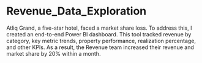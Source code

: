 # Revenue_Data_Exploration
Atliq Grand, a five-star hotel, faced a market share loss. To address this, I created an end-to-end Power BI dashboard. This tool tracked revenue by category, key metric trends, property performance, realization percentage, and other KPIs. As a result, the Revenue team increased their revenue and market share by 20% within a month.
